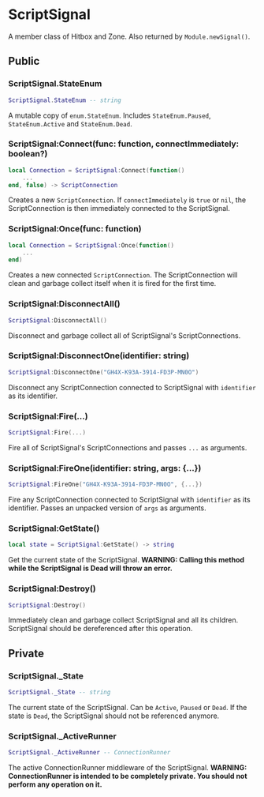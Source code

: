 # ScriptSignal
A member class of Hitbox and Zone. Also returned by `Module.newSignal()`.

## Public
### ScriptSignal.StateEnum
```lua
ScriptSignal.StateEnum -- string
```
A mutable copy of `enum.StateEnum`. Includes `StateEnum.Paused`, `StateEnum.Active` and `StateEnum.Dead`.
### ScriptSignal:Connect(func: function, connectImmediately: boolean?)
```lua
local Connection = ScriptSignal:Connect(function()
    ...
end, false) -> ScriptConnection
```
Creates a new `ScriptConnection`. If `connectImmediately` is `true` or `nil`, the ScriptConnection is then immediately connected to the ScriptSignal.
### ScriptSignal:Once(func: function)
```lua
local Connection = ScriptSignal:Once(function()
    ...
end)
```
Creates a new connected `ScriptConnection`. The ScriptConnection will clean and garbage collect itself when it is fired for the first time.
### ScriptSignal:DisconnectAll()
```lua
ScriptSignal:DisconnectAll()
```
Disconnect and garbage collect all of ScriptSignal's ScriptConnections.
### ScriptSignal:DisconnectOne(identifier: string)
```lua
ScriptSignal:DisconnectOne("GH4X-K93A-3914-FD3P-MN0O")
```
Disconnect any ScriptConnection connected to ScriptSignal with `identifier` as its identifier.
### ScriptSignal:Fire(...)
```lua
ScriptSignal:Fire(...)
```
Fire all of ScriptSignal's ScriptConnections and passes `...` as arguments.
### ScriptSignal:FireOne(identifier: string, args: {...})
```lua
ScriptSignal:FireOne("GH4X-K93A-3914-FD3P-MN0O", {...})
```
Fire any ScriptConnection connected to ScriptSignal with `identifier` as its identifier. Passes an unpacked version of `args` as arguments.
### ScriptSignal:GetState()
```lua
local state = ScriptSignal:GetState() -> string
```
Get the current state of the ScriptSignal. **WARNING: Calling this method while the ScriptSignal is Dead will throw an error.**
### ScriptSignal:Destroy()
```lua
ScriptSignal:Destroy()
```
Immediately clean and garbage collect ScriptSignal and all its children. ScriptSignal should be dereferenced after this operation.

## Private
### ScriptSignal._State
```lua
ScriptSignal._State -- string
```
The current state of the ScriptSignal. Can be `Active`, `Paused` or `Dead`. If the state is `Dead`, the ScriptSignal should not be referenced anymore.
### ScriptSignal._ActiveRunner
```lua
ScriptSignal._ActiveRunner -- ConnectionRunner
```
The active ConnectionRunner middleware of the ScriptSignal. **WARNING: ConnectionRunner is intended to be completely private. You should not perform any operation on it.**
